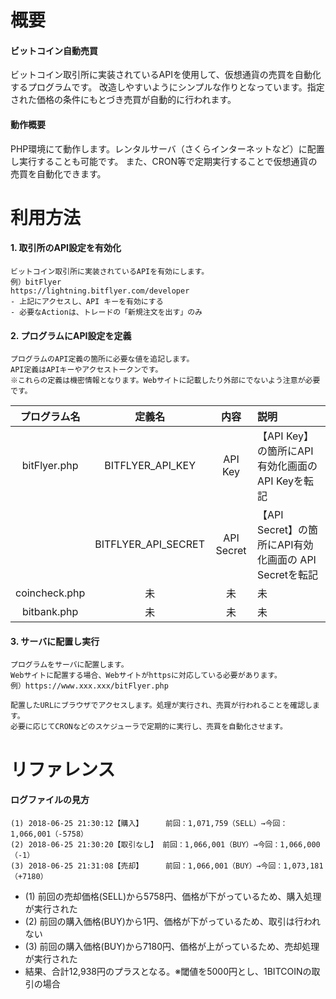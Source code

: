 # 概要

#### ビットコイン自動売買

ビットコイン取引所に実装されているAPIを使用して、仮想通貨の売買を自動化するプログラムです。
改造しやすいようにシンプルな作りとなっています。指定された価格の条件にもとづき売買が自動的に行われます。

#### 動作概要

PHP環境にて動作します。レンタルサーバ（さくらインターネットなど）に配置し実行することも可能です。
また、CRON等で定期実行することで仮想通貨の売買を自動化できます。

# 利用方法

#### 1. 取引所のAPI設定を有効化

    ビットコイン取引所に実装されているAPIを有効にします。
    例）bitFlyer
    https://lightning.bitflyer.com/developer
    - 上記にアクセスし、API キーを有効にする
	- 必要なActionは、トレードの「新規注文を出す」のみ

#### 2. プログラムにAPI設定を定義

    プログラムのAPI定義の箇所に必要な値を追記します。
    API定義はAPIキーやアクセストークンです。
    ※これらの定義は機密情報となります。Webサイトに記載したり外部にでないよう注意が必要です。
    

| プログラム名 | 定義名 | 内容 | 説明 |
|:---:|:---:|:---:|:---|
|bitFlyer.php |BITFLYER_API_KEY    |API Key   |【API Key】の箇所にAPI有効化画面の API Keyを転記 |
|             |BITFLYER_API_SECRET |API Secret|【API Secret】の箇所にAPI有効化画面の API Secretを転記|
|coincheck.php| 未                 | 未         | 未  |
|bitbank.php  | 未                 | 未         | 未  |


#### 3. サーバに配置し実行

    プログラムをサーバに配置します。
    Webサイトに配置する場合、Webサイトがhttpsに対応している必要があります。
    例）https://www.xxx.xxx/bitFlyer.php
    
    配置したURLにブラウザでアクセスします。処理が実行され、売買が行われることを確認します。
    必要に応じてCRONなどのスケジューラで定期的に実行し、売買を自動化させます。

# リファレンス

#### ログファイルの見方

    (1) 2018-06-25 21:30:12【購入】     前回：1,071,759（SELL）→今回：1,066,001（-5758）
    (2) 2018-06-25 21:30:20【取引なし】 前回：1,066,001（BUY）→今回：1,066,000（-1）
    (3) 2018-06-25 21:31:08【売却】     前回：1,066,001（BUY）→今回：1,073,181（+7180）

- (1) 前回の売却価格(SELL)から5758円、価格が下がっているため、購入処理が実行された
- (2) 前回の購入価格(BUY)から1円、価格が下がっているため、取引は行われない
- (3) 前回の購入価格(BUY)から7180円、価格が上がっているため、売却処理が実行された
- 結果、合計12,938円のプラスとなる。※閾値を5000円とし、1BITCOINの取引の場合
